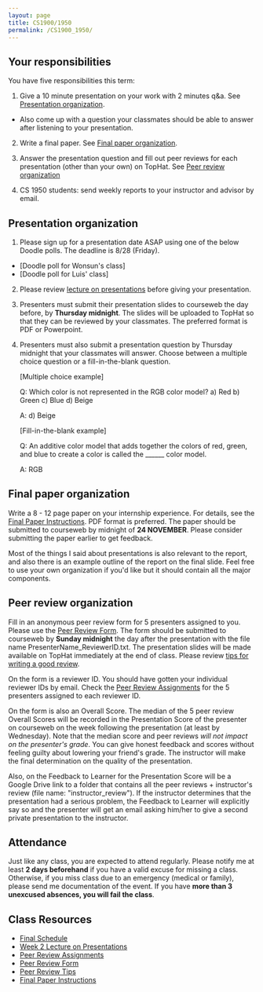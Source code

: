 ```yaml
---
layout: page
title: CS1900/1950
permalink: /CS1900_1950/
---
```


## Your responsibilities

You have five responsibilities this term:

1. Give a 10 minute presentation on your work with 2 minutes q&a.  See [Presentation organization](#presentation-organization).
  * Also come up with a question your classmates should be able to answer after listening to your presentation.

2. Write a final paper.  See [Final paper organization](#final-paper-organization).

3. Answer the presentation question and fill out peer reviews for each presentation (other than your own) on TopHat.  See [Peer review organization](#peer-review-organization)

4. CS 1950 students: send weekly reports to your instructor and advisor by email.

## Presentation organization

1. Please sign up for a presentation date ASAP using one of the below Doodle polls.  The deadline is 8/28 (Friday).
  * [Doodle poll for Wonsun's class]
  * [Doodle poll for Luis' class]

2. Please review [lecture on presentations]({{site.baseurl}}/lectures/lecture-on-presentations-internship.pdf) before giving your presentation.  

3. Presenters must submit their presentation slides to courseweb the day before, by **Thursday midnight**.  The slides will be uploaded to TopHat so that they can be reviewed by your classmates.  The preferred format is PDF or Powerpoint.  

4. Presenters must also submit a presentation question by Thursday midnight
   that your classmates will answer.  Choose between a multiple choice question
or a fill-in-the-blank question.

   [Multiple choice example]
  
   Q: Which color is not represented in the RGB color model?
   a) Red
   b) Green
   c) Blue
   d) Beige

   A: d) Beige

   [Fill-in-the-blank example]

   Q: An additive color model that adds together the colors of red, green, and blue to create a color is called the ______ color model.

   A: RGB

## Final paper organization

Write a 8 - 12 page paper on your internship experience.  For details, see the [Final Paper Instructions]({{site.baseurl}}/final_paper).  PDF format is preferred.  The paper should be submitted to courseweb by midnight of **24 NOVEMBER**.  Please consider submitting the paper earlier to get feedback.

Most of the things I said about presentations is also relevant to the report, and also there is an example outline of the report on the final slide.  Feel free to use your own organization if you'd like but it should contain all the major components.

## Peer review organization

Fill in an anonymous peer review form for 5 presenters assigned to you.  Please use the [Peer Review Form]({{site.baseurl}}/internships/review_form.txt).  The form should be submitted to courseweb by **Sunday midnight** the day after the presentation with the file name PresenterName_ReviewerID.txt.  The presentation slides will be made available on TopHat immediately at the end of class.  Please review [tips for writing a good review]({{site.baseurl}}/review_tips).

On the form is a reviewer ID.  You should have gotten your individual reviewer IDs by email.  Check the [Peer Review Assignments]({{site.baseurl}}/internships/review_assignments_public.pdf) for the 5 presenters assigned to each reviewer ID.

On the form is also an Overall Score.  The median of the 5 peer review Overall Scores will be recorded in the Presentation Score of the presenter on courseweb on the week following the presentation (at least by Wednesday).  Note that the median score and peer reviews *will not impact on the presenter's grade*.  You can give honest feedback and scores without feeling guilty about lowering your friend's grade.  The instructor will make the final determination on the quality of the presentation.

Also, on the Feedback to Learner for the Presentation Score will be a Google Drive link to a folder that contains all the peer reviews + instructor's review (file name: "instructor_review").  If the instructor determines that the presentation had a serious problem, the Feedback to Learner will explicitly say so and the presenter will get an email asking him/her to give a second private presentation to the instructor.

## Attendance

Just like any class, you are expected to attend regularly.  Please notify me at least **2 days beforehand** if you have a valid excuse for missing a class.  Otherwise, if you miss class due to an emergency (medical or family), please send me documentation of the event.  If you have **more than 3 unexcused absences, you will fail the class**.

## Class Resources

* [Final Schedule]({{site.baseurl}}/internship_presentation_schedule)
* [Week 2 Lecture on Presentations]({{site.baseurl}}/lectures/lecture-on-presentations-internship.pdf)
* [Peer Review Assignments]({{site.baseurl}}/internships/review_assignments_public.pdf)
* [Peer Review Form]({{site.baseurl}}/internships/review_form.txt)
* [Peer Review Tips]({{site.baseurl}}/review_tips)
* [Final Paper Instructions]({{site.baseurl}}/final_paper)
